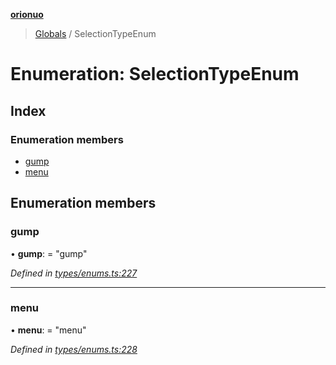 **[orionuo](../README.md)**

> [Globals](../globals.md) / SelectionTypeEnum

# Enumeration: SelectionTypeEnum

## Index

### Enumeration members

* [gump](selectiontypeenum.md#gump)
* [menu](selectiontypeenum.md#menu)

## Enumeration members

### gump

•  **gump**:  = "gump"

*Defined in [types/enums.ts:227](https://github.com/msviha/orionuo/blob/029a15d/src/types/enums.ts#L227)*

___

### menu

•  **menu**:  = "menu"

*Defined in [types/enums.ts:228](https://github.com/msviha/orionuo/blob/029a15d/src/types/enums.ts#L228)*
